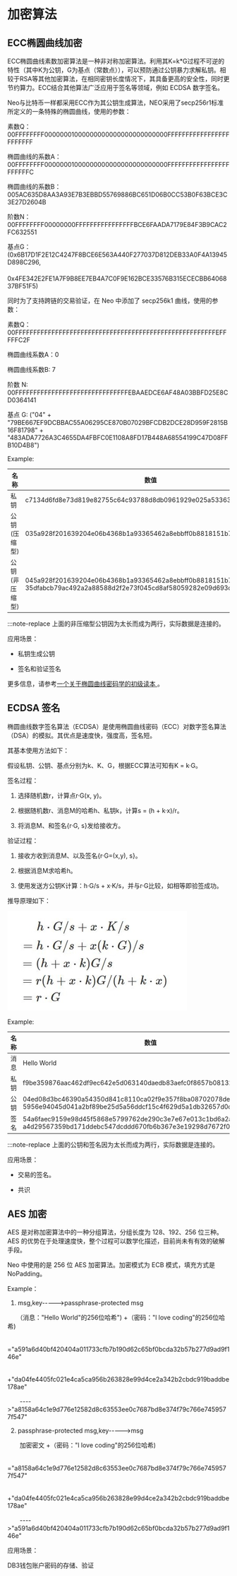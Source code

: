 # 加密算法

## ECC椭圆曲线加密

ECC椭圆曲线素数加密算法是一种非对称加密算法。利用其K=k\*G过程不可逆的特性（其中K为公钥，G为基点（常数点）），可以预防通过公钥暴力求解私钥。相较于RSA等其他加密算法，在相同密钥长度情况下，其具备更高的安全性，同时更节约算力。ECC结合其他算法广泛应用于签名等领域，例如 ECDSA 数字签名。

Neo与比特币一样都采用ECC作为其公钥生成算法，NEO采用了secp256r1标准所定义的一条特殊的椭圆曲线，使用的参数：

素数Q：00FFFFFFFF00000001000000000000000000000000FFFFFFFFFFFFFFFFFFFFFFFF

椭圆曲线的系数A：00FFFFFFFF00000001000000000000000000000000FFFFFFFFFFFFFFFFFFFFFFFC

椭圆曲线的系数B：005AC635D8AA3A93E7B3EBBD55769886BC651D06B0CC53B0F63BCE3C3E27D2604B

阶数N：00FFFFFFFF00000000FFFFFFFFFFFFFFFFBCE6FAADA7179E84F3B9CAC2FC632551

基点G：(0x6B17D1F2E12C4247F8BCE6E563A440F277037D812DEB33A0F4A13945D898C296,
　　　　0x4FE342E2FE1A7F9B8EE7EB4A7C0F9E162BCE33576B315ECECBB6406837BF51F5)

同时为了支持跨链的交易验证，在 Neo 中添加了 secp256k1 曲线，使用的参数：

素数Q：00FFFFFFFFFFFFFFFFFFFFFFFFFFFFFFFFFFFFFFFFFFFFFFFFFFFFFFFEFFFFFC2F

椭圆曲线系数A：0

椭圆曲线系数B: 7

阶数 N: 00FFFFFFFFFFFFFFFFFFFFFFFFFFFFFFFEBAAEDCE6AF48A03BBFD25E8CD0364141

基点 G: ("04" + "79BE667EF9DCBBAC55A06295CE870B07029BFCDB2DCE28D959F2815B16F81798" + "483ADA7726A3C4655DA4FBFC0E1108A8FD17B448A68554199C47D08FFB10D4B8")

Example:

| 名称 | 数值 |
| --- | --- |
| 私钥   |  c7134d6fd8e73d819e82755c64c93788d8db0961929e025a53363c4cc02a6962 |
| 公钥(压缩型) |  035a928f201639204e06b4368b1a93365462a8ebbff0b8818151b74faab3a2b61a |
| 公钥(非压缩型) | 045a928f201639204e06b4368b1a93365462a8ebbff0b8818151b74faab3a2b61a 35dfabcb79ac492a2a88588d2f2e73f045cd8af58059282e09d693dc340e113f |

:::note-replace
 上面的非压缩型公钥因为太长而成为两行，实际数据是连接的。

应用场景：

- 私钥生成公钥

- 签名和验证签名

更多信息，请参考[一个关于椭圆曲线密码学的初级读本 ](https://arstechnica.com/information-technology/2013/10/a-relatively-easy-to-understand-primer-on-elliptic-curve-cryptography/)。


## ECDSA 签名

椭圆曲线数字签名算法（ECDSA）是使用椭圆曲线密码（ECC）对数字签名算法（DSA）的模拟。其优点是速度快，强度高，签名短。

其基本使用方法如下：

假设私钥、公钥、基点分别为k、K、G，根据ECC算法可知有K = k·G。

签名过程：

   1. 选择随机数r，计算点r·G(x, y)。

   2. 根据随机数r、消息M的哈希h、私钥k，计算s = (h + k·x)/r。
    
   3. 将消息M、和签名{r·G, s}发给接收方。

验证过程：

   1. 接收方收到消息M、以及签名{r·G=(x,y), s}。

   2. 根据消息M求哈希h。
   
   3. 使用发送方公钥K计算：h·G/s + x·K/s，并与r·G比较，如相等即验签成功。

推导原理如下：

[![formula_ecdsa](../images/blockchain_paradigm/formula_ecdsa.jpg)](../../images/blockchain_paradigm/formula_ecdsa.jpg)

Example:

| 名称 | 数值                                                         |
| ---- | ------------------------------------------------------------ |
| 消息 | Hello World                                                  |
| 私钥 | f9be359876aac462df9ec642e5d063140daedb83aefc0f8657b08132d3da62d2 |
| 公钥 | 04ed08d3bc46390a54350d841c8110ca02f9e357f8ba08702078de2d7041727<br/>5956e94045d041a2bf89be25d5a56ddcf15c4f629d5a1db32657d0da13ebde64b29 |
| 签名 | 54a6faec9159e98d45f5868e5799762de290c3e7e67e013c1bd6a2a6f8a2e500<br/>a4d29567359bd171ddebc547dcddd670fb6b367e3e19298d7672f0422b5a2c52 |

:::note-replace
 上面的公钥和签名因为太长而成为两行，实际数据是连接的。

应用场景：

- 交易的签名。

- 共识

## AES 加密

AES 是对称加密算法中的一种分组算法，分组长度为 128、192、256 位三种。AES 的优势在于处理速度快，整个过程可以数学化描述，目前尚未有有效的破解手段。

Neo 中使用的是 256 位 AES 加密算法。加密模式为 ECB 模式，填充方式是 NoPadding。

Example：

  1. msg,key----->passphrase-protected msg

　　（消息："Hello World"的256位哈希") +（密码："l love coding"的256位哈希)

　　="a591a6d40bf420404a011733cfb7b190d62c65bf0bcda32b57b277d9ad9f146e"

　　　+"da04fe4405fc021e4ca5ca956b263828e99d4ce2a342b2cbdc919baddbe178ae"

　　---->"a8158a64c1e9d776e12582d8c63553ee0c7687bd8e374f79c766e7459577f547"

  2. passphrase-protected msg,key----->msg

　　加密密文 +（密码："l love coding"的256位哈希)

　　="a8158a64c1e9d776e12582d8c63553ee0c7687bd8e374f79c766e7459577f547"

　　　+"da04fe4405fc021e4ca5ca956b263828e99d4ce2a342b2cbdc919baddbe178ae"

　　---->"a591a6d40bf420404a011733cfb7b190d62c65bf0bcda32b57b277d9ad9f146e"

应用场景：

DB3钱包账户密码的存储、验证
